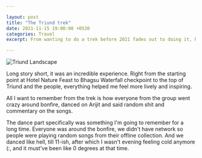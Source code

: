 ```yaml
---

layout: post
title: "The Triund trek"
date: 2021-11-15 19:00:00 +0530
categories: Travel
excerpt: From wanting to do a trek before 2021 fades out to doing it, here's why I'm going to remember from the Triund trek

---
```


![Triund Landscape](/images/posts/triund-top-landscape.jpg)

Long story short, it was an incredible experience.
Right from the starting point at Hotel Nature Feast
to Bhagsu Waterfall checkpoint to the top of Triund and the people,
everything helped me feel more lively and inspiring.

All I want to remember from the trek is
how everyone from the group went crazy around
bonfire, danced on Arijit and said random shit
and commentary on the songs.

The dance part specifically was 
something I'm going to remember for a long time.
Everyone was around the bonfire,
we didn't have network so people were
playing random songs from their offline collection.
And we danced like hell, till 11-ish, 
after which I wasn't evening feeling cold
anymore (:, and it must've been like 0 degrees at that time.
